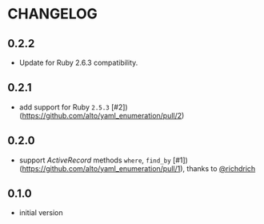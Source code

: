 # CHANGELOG

## 0.2.2

* Update for Ruby 2.6.3 compatibility.

## 0.2.1

 * add support for Ruby `2.5.3` [#2])(https://github.com/alto/yaml_enumeration/pull/2)

## 0.2.0

 * support _ActiveRecord_ methods `where`, `find_by` [#1])(https://github.com/alto/yaml_enumeration/pull/1), thanks to [@richdrich](https://github.com/richdrich)

## 0.1.0

 * initial version
